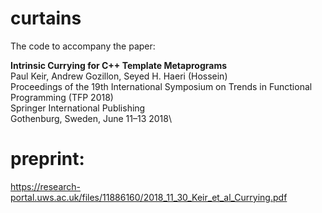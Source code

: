 # curtains

The code to accompany the paper:

**Intrinsic Currying for C++ Template Metaprograms**\
Paul Keir, Andrew Gozillon, Seyed H. Haeri (Hossein)\
Proceedings of the 19th International Symposium on Trends in Functional Programming (TFP 2018)\
Springer International Publishing\
Gothenburg, Sweden, June 11–13 2018\

# preprint:
https://research-portal.uws.ac.uk/files/11886160/2018_11_30_Keir_et_al_Currying.pdf
